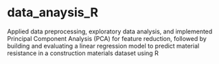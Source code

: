 # data_anaysis_R
Applied data preprocessing, exploratory data analysis, and implemented Principal Component Analysis (PCA) for feature reduction, followed by building and evaluating a linear regression model to predict material resistance in a construction materials dataset using R
